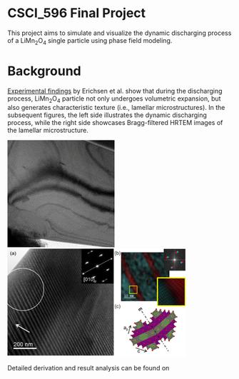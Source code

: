 # CSCI_596 Final Project
This project aims to simulate and visualize the dynamic discharging process of a LiMn<sub>2</sub>O<sub>4</sub> single particle using phase field modeling.

# Background
[Experimental findings](https://pubs.acs.org/doi/full/10.1021/acsaem.0c00380) by Erichsen et al. show that during the discharging process, LiMn<sub>2</sub>O<sub>4</sub> particle not only undergoes volumetric expansion, but also generates characteristic texture (i.e., lamellar microstructures). In the subsequent figures, the left side illustrates the dynamic discharging process, while the right side showcases Bragg-filtered HRTEM images of the lamellar microstructure.

![LMO_experiment](LMO_experiment.gif) <img src="LMO_Lamellar_microstructure.jpeg" alt="LMO_lamellar_microstructure" width="400"/>

Detailed derivation and result analysis can be found on 
